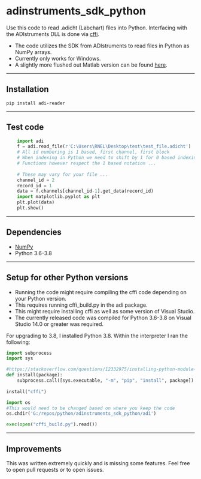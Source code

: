 # adinstruments_sdk_python

Use this code to read .adicht (Labchart) files into Python. Interfacing with the ADIstruments DLL is done via [cffi](https://cffi.readthedocs.io/en/latest/).

- The code utilizes the SDK from ADIstruments to read files in Python as NumPy arrays.
- Currently only works for Windows.
- A slightly more flushed out Matlab version can be found [here](https://github.com/JimHokanson/adinstruments_sdk_matlab).

---

## Installation ##

	pip install adi-reader

----

## Test code ##

```python
    import adi
    f = adi.read_file(r'C:\Users\RNEL\Desktop\test\test_file.adicht')
    # All id numbering is 1 based, first channel, first block
    # When indexing in Python we need to shift by 1 for 0 based indexing
    # Functions however respect the 1 based notation ...
    
    # These may vary for your file ...
    channel_id = 2
    record_id = 1
    data = f.channels[channel_id-1].get_data(record_id)
    import matplotlib.pyplot as plt
    plt.plot(data)
    plt.show()
```
----

## Dependencies ##

- [NumPy](https://numpy.org/)
- Python 3.6-3.8
----

## Setup for other Python versions ##

- Running the code might require compiling the cffi code depending on your Python version. 
- This requires running cffi_build.py in the adi package. 
- This might require installing cffi as well as some version of Visual Studio. 
- The currently released code was compiled for Python 3.6-3.8 on Visual Studio 14.0 or greater was required.

For upgrading to 3.8, I installed Python 3.8. Within the interpreter I ran the following:

```python
import subprocess
import sys

#https://stackoverflow.com/questions/12332975/installing-python-module-within-code
def install(package):
    subprocess.call([sys.executable, "-m", "pip", "install", package])
	
install("cffi")

import os
#This would need to be changed based on where you keep the code
os.chdir('G:/repos/python/adinstruments_sdk_python/adi')

exec(open("cffi_build.py").read())
```
----

## Improvements ##

This was written extremely quickly and is missing some features. Feel free to open pull requests or to open issues.
